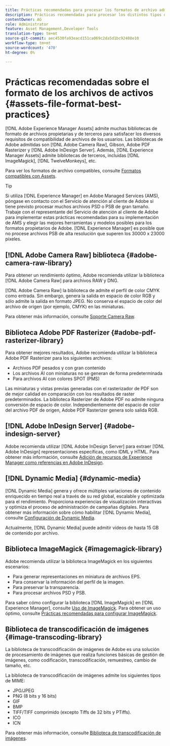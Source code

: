 ```yaml
---
title: Prácticas recomendadas para procesar los formatos de archivo admitidos
description: Prácticas recomendadas para procesar los distintos tipos de archivos admitidos con [!DNL Experience Manager Assets].
contentOwner: AG
role: Administrator
feature: Asset Management,Developer Tools
translation-type: tm+mt
source-git-commit: aec4530fa93eacd151ca069c2da5d1bc92408e10
workflow-type: tm+mt
source-wordcount: '470'
ht-degree: 0%

---
```



# Prácticas recomendadas sobre el formato de los archivos de activos {#assets-file-format-best-practices}

[!DNL Adobe Experience Manager Assets] admite muchas bibliotecas de formato de archivos propietarias y de terceros para satisfacer los diversos requisitos de compatibilidad de archivos de los usuarios. Las bibliotecas de Adobe admitidas son [!DNL Adobe Camera Raw], Gibson, Adobe PDF Rasterizer y [!DNL Adobe InDesign Server]. Además, [!DNL Experience Manager Assets] admite bibliotecas de terceros, incluidas [!DNL ImageMagick], [!DNL TwelveMonkeys], etc.

Para ver los formatos de archivo compatibles, consulte [Formatos compatibles con Assets](/help/assets/assets-formats.md).

>[!TIP]
>
>Si utiliza [!DNL Experience Manager] en Adobe Managed Services (AMS), póngase en contacto con el Servicio de atención al cliente de Adobe si tiene previsto procesar muchos archivos PSD o PSB de gran tamaño. Trabaje con el representante del Servicio de atención al cliente de Adobe para implementar estas prácticas recomendadas para su implementación de AMS y elegir las mejores herramientas y modelos posibles para los formatos propietarios de Adobe. [!DNL Experience Manager] es posible que no procese archivos PSB de alta resolución que superen los 30000 x 23000 píxeles.

## [!DNL Adobe Camera Raw] biblioteca  {#adobe-camera-raw-library}

Para obtener un rendimiento óptimo, Adobe recomienda utilizar la biblioteca [!DNL Adobe Camera Raw] para archivos RAW y DNG.

[!DNL Adobe Camera Raw] la biblioteca de admite el perfil de color CMYK como entrada. Sin embargo, genera la salida en espacio de color RGB y sólo admite la salida en formato JPEG. No conserva el espacio de color del archivo de origen (por ejemplo, CMYK) en las miniaturas.

Para obtener más información, consulte [Soporte Camera Raw](/help/assets/camera-raw.md).

## Biblioteca Adobe PDF Rasterizer {#adobe-pdf-rasterizer-library}

Para obtener mejores resultados, Adobe recomienda utilizar la biblioteca Adobe PDF Rasterizer para los siguientes archivos:

* Archivos PDF pesados y con gran contenido
* Los archivos AI con miniaturas no se generan de forma predeterminada
* Para archivos AI con colores SPOT (PMS)

Las miniaturas y vistas previas generadas con el rasterizador de PDF son de mejor calidad en comparación con los resultados de raster predeterminados. La biblioteca Rasterizer de Adobe PDF no admite ninguna conversión de espacio de color. Independientemente del espacio de color del archivo PDF de origen, Adobe PDF Rasterizer genera solo salida RGB.

## [!DNL Adobe InDesign Server] {#adobe-indesign-server}

Adobe recomienda utilizar [!DNL Adobe InDesign Server] para extraer [!DNL Adobe InDesign] representaciones específicas, como IDML y HTML. Para obtener más información, consulte [Adición de recursos de Experience Manager como referencias en Adobe InDesign](/help/assets/managing-linked-subassets.md#refai).

## [!DNL Dynamic Media] {#dynamic-media}

[!DNL Dynamic Media] genera y ofrece múltiples variaciones de contenido enriquecido en tiempo real a través de su red global, escalable y optimizada para el rendimiento. Proporciona experiencias de visualización interactivas y optimiza el proceso de administración de campañas digitales. Para obtener más información sobre cómo habilitar [!DNL Dynamic Media], consulte [Configuración de Dynamic Media](/help/assets/config-dynamic.md).

Actualmente, [!DNL Dynamic Media] puede admitir vídeos de hasta 15 GB de contenido por archivo.

## Biblioteca ImageMagick {#imagemagick-library}

Adobe recomienda utilizar la biblioteca ImageMagick en los siguientes escenarios:

* Para generar representaciones en miniatura de archivos EPS.
* Para conservar la información del perfil de la imagen.
* Para preservar la transparencia.
* Para procesar archivos PSD y PSB.

Para saber cómo configurar la biblioteca [!DNL ImageMagick] en [!DNL Experience Manager], consulte [Uso de ImageMagick](/help/assets/media-handlers.md#an-example-using-imagemagick). Para obtener un uso óptimo, consulte [Prácticas recomendadas para configurar ImageMagick](/help/assets/best-practices-for-imagemagick.md).

## Biblioteca de transcodificación de imágenes {#image-transcoding-library}

La biblioteca de transcodificación de imágenes de Adobe es una solución de procesamiento de imágenes que realiza funciones básicas de gestión de imágenes, como codificación, transcodificación, remuestreo, cambio de tamaño, etc.

La biblioteca de transcodificación de imágenes admite los siguientes tipos de MIME:

* JPG/JPEG
* PNG (8 bits y 16 bits)
* GIF
* BMP
* TIFF/TIFF comprimido (excepto Tiffs de 32 bits y PTiffs).
* ICO
* ICN

Para obtener más información, consulte [Biblioteca de transcodificación de imágenes](/help/assets/imaging-transcoding-library.md).
